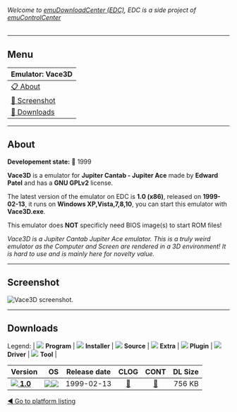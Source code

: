 ###### Welcome to [emuDownloadCenter (EDC)](https://github.com/PhoenixInteractiveNL/emuDownloadCenter/wiki/), EDC is a side project of [emuControlCenter](https://github.com/PhoenixInteractiveNL/emuControlCenter/wiki/)
***
## Menu
| **Emulator: Vace3D** |
|:---------|
| [:clipboard: About](#about) |
| [:sunrise: Screenshot](#screenshot) |
| [:floppy_disk: Downloads](#downloads) |
***
## About
**Developement state:** :red_circle: 1999

**Vace3D** is a emulator for **Jupiter Cantab - Jupiter Ace** made by **Edward Patel** and has a **GNU GPLv2** license.

The latest version of the emulator on EDC is **1.0 (x86)**, released on **1999-02-13**, it runs on **Windows XP,Vista,7,8,10**, you can start this emulator with **Vace3D.exe**.

This emulator does **NOT** specificly need BIOS image(s) to start ROM files!

_Vace3D is a Jupiter Cantab Jupiter Ace emulator. This is a truly weird emulator as the Computer and Screen are rendered in a 3D environment! It is hard to use and is mainly here for novelty value._
***
## Screenshot
![](https://raw.githubusercontent.com/PhoenixInteractiveNL/emuDownloadCenter/master/hooks/vace3d/emulator_screen_01.jpg "Vace3D screenshot.")
***
## Downloads
Legend: | 
![](https://raw.githubusercontent.com/wiki/PhoenixInteractiveNL/emuDownloadCenter/images_misc/icon_program_24.png) **Program** | 
![](https://raw.githubusercontent.com/wiki/PhoenixInteractiveNL/emuDownloadCenter/images_misc/icon_installer_24.png) **Installer** | 
![](https://raw.githubusercontent.com/wiki/PhoenixInteractiveNL/emuDownloadCenter/images_misc/icon_source_code_24.png) **Source** | 
![](https://raw.githubusercontent.com/wiki/PhoenixInteractiveNL/emuDownloadCenter/images_misc/icon_extra_24.png) **Extra** | 
![](https://raw.githubusercontent.com/wiki/PhoenixInteractiveNL/emuDownloadCenter/images_misc/icon_plugin_24.png) **Plugin** | 
![](https://raw.githubusercontent.com/wiki/PhoenixInteractiveNL/emuDownloadCenter/images_misc/icon_driver_24.png) **Driver** | 
![](https://raw.githubusercontent.com/wiki/PhoenixInteractiveNL/emuDownloadCenter/images_misc/icon_tool_24.png) **Tool** | 
 
| Version | OS | Release date | CLOG | CONT | DL Size |
|:--------|---:|:------------:|:----:|:----:|--------:|
| [![](https://raw.githubusercontent.com/wiki/PhoenixInteractiveNL/emuDownloadCenter/images_misc/icon_program_24.png) **1.0**](https://github.com/PhoenixInteractiveNL/edc-repo0003/raw/master/vace3d/1.0.7z) | ![](https://raw.githubusercontent.com/wiki/PhoenixInteractiveNL/emuDownloadCenter/images_misc/logo_windows_24.png)![](https://raw.githubusercontent.com/wiki/PhoenixInteractiveNL/emuDownloadCenter/images_misc/icon_32-bit_24.png) | 1999-02-13 | [:page_facing_up:](https://github.com/PhoenixInteractiveNL/edc-repo0003/blob/master/vace3d/1.0_changelog.txt) | [:mag_right:](https://github.com/PhoenixInteractiveNL/edc-repo0003/blob/master/vace3d/1.0_contents.txt) | 756 KB |

[:arrow_backward: Go to platform listing](https://github.com/PhoenixInteractiveNL/emuDownloadCenter/wiki/EDC-Platform-List)
